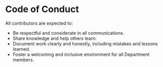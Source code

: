 # Code of Conduct

All contributors are expected to:

- Be respectful and considerate in all communications.
- Share knowledge and help others learn.
- Document work clearly and honestly, including mistakes and lessons learned.
- Foster a welcoming and inclusive environment for all Department members.

